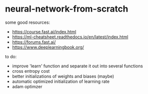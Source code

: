 # neural-network-from-scratch
some good resources:
- https://course.fast.ai/index.html
- https://ml-cheatsheet.readthedocs.io/en/latest/index.html
- https://forums.fast.ai/
- https://www.deeplearningbook.org/

to do:
- improve 'learn' function and separate it out into several functions
- cross entropy cost
- better initializations of weights and biases (maybe)
- automatic optimized initialization of learning rate
- adam optimzer
